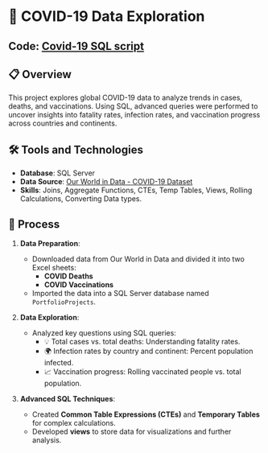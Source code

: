 # 🦠 COVID-19 Data Exploration

## Code: [Covid-19 SQL script](https://github.com/PushpaBuddharaju/Covid-19-Data-Exploration/blob/main/SQLExpoloration.sql)

## 📋 Overview  
This project explores global COVID-19 data to analyze trends in cases, deaths, and vaccinations. Using SQL, advanced queries were performed to uncover insights into fatality rates, infection rates, and vaccination progress across countries and continents.  

## 🛠️ Tools and Technologies  
- **Database**: SQL Server  
- **Data Source**: [Our World in Data - COVID-19 Dataset](https://ourworldindata.org/covid-deaths)  
- **Skills**: Joins, Aggregate Functions, CTEs, Temp Tables, Views, Rolling Calculations, Converting Data types.

## 🔄 Process  
1. **Data Preparation**:  
   - Downloaded data from Our World in Data and divided it into two Excel sheets:  
     - **COVID Deaths**  
     - **COVID Vaccinations**  
   - Imported the data into a SQL Server database named `PortfolioProjects`.  

2. **Data Exploration**:  
   - Analyzed key questions using SQL queries:  
     - 💡 Total cases vs. total deaths: Understanding fatality rates.  
     - 🌍 Infection rates by country and continent: Percent population infected.  
     - 📈 Vaccination progress: Rolling vaccinated people vs. total population.  

3. **Advanced SQL Techniques**:  
   - Created **Common Table Expressions (CTEs)** and **Temporary Tables** for complex calculations.  
   - Developed **views** to store data for visualizations and further analysis.  

  



